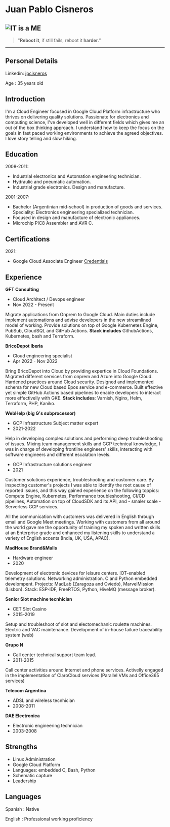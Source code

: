 Juan Pablo Cisneros
===================
![IT is a ME](https://media.licdn.com/dms/image/C4E03AQEeYSOQ602YYg/profile-displayphoto-shrink_200_200/0/1516786153870?e=1686182400&v=beta&t=IOchIVC3KT0miTgn8okbS4LAkyfTSGmnY4wQ7HancBE)
----

>"__Reboot it__, if still fails, reboot it __harder__.”

----

Personal Details
----------------

Linkedin: [jpcisneros](https://www.linkedin.com/in/jpcisneros)

Age
: 35 years old

Introduction
------------
I'm a Cloud Engineer focused in Google Cloud Platform infrastructure who 
thrives on delivering quality solutions. Passionate for electronics and 
computing science, I've developed well in different fields which gives me an 
out of the box thinking approach. I understand how to keep the focus on the 
goals in fast paced working environments to achieve the agreed objectives.  
I love story telling and slow hiking.

Education
---------

2008-2011:
  - Industrial electronics and Automation engineering technician. 
  - Hydraulic and pneumatic automation.
  - Industrial grade electronics. Design and manufacture. 
  
2001-2007:    
  - Bachelor (Argentinian mid-school) in production of goods and
services. Speciality: Electronics engineering specialized technician. 
  - Focused in design and manufacture of electronic appliances.
  - Microchip PIC8 Assembler and AVR C. 

Certifications
--------------
2021:	
 - Google Cloud Associate Engineer [Credentials](https://www.credential.net/e912538d‐9cbc‐4061‐809b‐34e2333581b7?record_view=true)

Experience
----------

**GFT Consulting**
- Cloud Architect / Devops engineer
- Nov 2022 - Present  

Migrate applications from Onprem to Google Cloud. Main duties include 
implement automations and advise developers in the new streamlined model 
of working. Provide solutions on top of Google Kubernetes Engine, PubSub,
CloudSQL and GitHub Actions. **Stack includes** GithubActions, Kubernetes, bash and 
Terraform.

**BricoDepot Iberia**
- Cloud engineering specialist
- Apr 2022 - Nov 2022  

Bring BricoDepot into Cloud by providing expertice in Cloud Foundations.
Migrated different services from onprem and Azure into Google Cloud.
Hardened practices around Cloud security. Designed and implemented schema
for new Cloud based Epos service and e-commerce.
Built effective yet simple GitHub Actions based pipelines to enable developers
to interact more effectivelly with GKE. **Stack includes**: Varnish, Nginx, Helm,
Terraform, PHP, Kaniko.

**WebHelp (big G's subprocessor)**
- GCP Infrastructure Subject matter expert
- 2021-2022

Help in developing complex solutions and performing deep troubleshooting of 
issues. Mixing team management skills and GCP technical knowledge, I was in
charge of developing frontline engineers' skills, interacting with software
engineers and different escalation levels.

- GCP Infrastructure solutions engineer
- 2021

Customer solutions experience, troubleshooting and customer care. 
By inspecting customer's projects I was able to identify the root cause of 
reported issues, and this way gained experience on the following toppics:
Compute Engine, Kubernetes, Performance troubleshooting, CI/CD pipelines, 
Automation on top of CloudSDK and its API, and - smaler scale - Serverless GCP
services.

All the communication with customers was delivered in English through email 
and Google Meet meetings. Working with customers from all around the world gave
me the opportunity of training my spoken and written skills at an Enterprise 
grade and enhanced my listening skills to understand a variety of English 
accents (India, UK, USA, APAC).

**MadHouse Brand&Malls**
- Hardware engineer
- 2020

Development of electronic devices for leisure centers. IOT-enabled telemetry 
solutions. Networking administration. C and Python embedded develompent. 
Projects: MadLab (Zaragoza and Oviedo), MarvelMission (Lisbon). 
Stack: ESP-IDF, FreeRTOS, Python, HiveMQ (message broker).

**Senior Slot machine tecnhician**
- CET Slot Casino
- 2015-2019

Setup and troubleshoot of slot and electomechanic roulette machines. Electric 
and VAC maintenance. Development of in-house failure traceability system (web)

**Grupo N**
- Call center technical support team lead. 
- 2011-2015

Call center activities around Internet and phone services. 
Activelly engaged in the implementation of ClaroCloud services (Parallel VMs 
and Office365 services) 

**Telecom Argentina**
- ADSL and wireless tecnhician
- 2008-2011

**DAE Electronica**
- Electronic engineering technician
- 2003-2008

Strengths
------------
* Linux Administration
* Google Cloud Platform
* Languages: embedded C, Bash, Python
* Schematic capture
* Leadership

Languages
---------

Spanish
:	Native

English
:	Professional working proficiency
